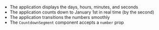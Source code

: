 - The application displays the days, hours, minutes, and seconds
- The application counts down to January 1st in real time (by the second)
- The application transitions the numbers smoothly
- The `CountdownSegment` component accepts a `number` prop